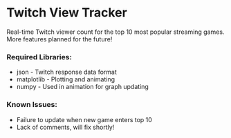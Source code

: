 # Twitch View Tracker

Real-time Twitch viewer count for the top 10 most popular streaming games. More features planned for the future!


### Required Libraries:

- json - Twitch response data format
- matplotlib - Plotting and animating
- numpy - Used in animation for graph updating

### Known Issues:
- Failure to update when new game enters top 10
- Lack of comments, will fix shortly!
